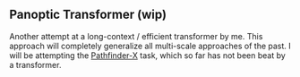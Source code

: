 ## Panoptic Transformer (wip)

Another attempt at a long-context / efficient transformer by me. This approach will completely generalize all multi-scale approaches of the past. I will be attempting the <a href="https://github.com/google-research/long-range-arena">Pathfinder-X</a> task, which so far has not been beat by a transformer.

